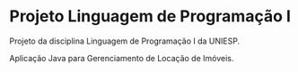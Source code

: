 # Projeto Linguagem de Programação I

Projeto da disciplina Linguagem de Programação I da UNIESP.

Aplicação Java para Gerenciamento de Locação de Imóveis.

